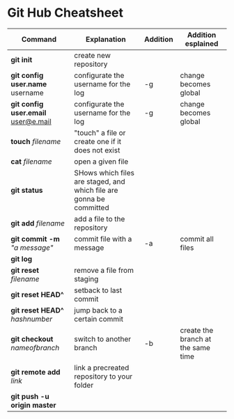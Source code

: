 ﻿

# Git Hub Cheatsheet

|Command|Explanation|Addition| Addition esplained|
|-|-|-|-|
|**git init**|create new repository | |
|**git config user.name** username | configurate the username for the log	|-g | change becomes global
| **git config user.email** user@e.mail| configurate the username for the log | -g| change becomes global
|**touch** *filename* | "touch" a file or create one if it does not exist  | |
|**cat** *filename* |open a given file | |
| **git status**| SHows which files are staged, and which file are gonna be committed | |
|**git add** *filename* | add a file to the repository | |
| **git commit -m** *"a message"*|commit file with a message | -a| commit all files
|**git log** | | |
| **git reset** *filename*  | remove a file from staging | |
|**git reset HEAD^**| setback to last commit||
|**git reset HEAD^** *hashnumber*|jump back to a certain commit||
|**git checkout** *nameofbranch*|switch to another branch|-b |create the branch at the same time
|**git remote add** *link*|link a precreated repository to your folder||
|**git push -u origin master**|||

